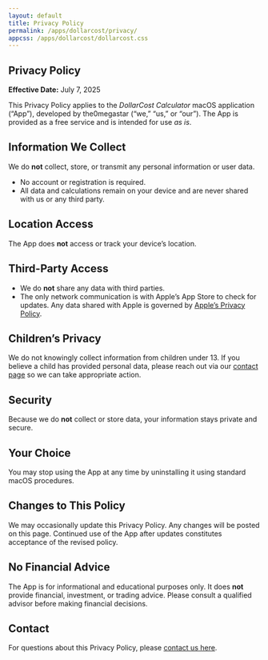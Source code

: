 ```yaml
---
layout: default
title: Privacy Policy
permalink: /apps/dollarcost/privacy/
appcss: /apps/dollarcost/dollarcost.css
---
```


<section class="policy-wrapper">
  <h1>Privacy Policy</h1>
  <p><strong>Effective Date:</strong> July 7, 2025</p>

  <p>This Privacy Policy applies to the <em>DollarCost Calculator</em> macOS application (“App”), developed by the0megastar (“we,” “us,” or “our”). The App is provided as a free service and is intended for use <em>as is</em>.</p>

<h2>Information We Collect</h2>
  <p>We do <strong>not</strong> collect, store, or transmit any personal information or user data.</p>
  <ul>
    <li>No account or registration is required.</li>
    <li>All data and calculations remain on your device and are never shared with us or any third party.</li>
  </ul>

<h2>Location Access</h2>
  <p>The App does <strong>not</strong> access or track your device’s location.</p>

<h2>Third-Party Access</h2>
  <ul>
    <li>We do <strong>not</strong> share any data with third parties.</li>
    <li>The only network communication is with Apple’s App Store to check for updates. Any data shared with Apple is governed by <a href="https://www.apple.com/legal/privacy/" target="_blank" rel="noopener noreferrer">Apple’s Privacy Policy</a>.</li>
  </ul>

<h2>Children’s Privacy</h2>
  <p>We do not knowingly collect information from children under 13. If you believe a child has provided personal data, please reach out via our <a href="/contact/">contact page</a> so we can take appropriate action.</p>

<h2>Security</h2>
  <p>Because we do <strong>not</strong> collect or store data, your information stays private and secure.</p>

<h2>Your Choice</h2>
  <p>You may stop using the App at any time by uninstalling it using standard macOS procedures.</p>

<h2>Changes to This Policy</h2>
  <p>We may occasionally update this Privacy Policy. Any changes will be posted on this page. Continued use of the App after updates constitutes acceptance of the revised policy.</p>

<h2>No Financial Advice</h2>
  <p>The App is for informational and educational purposes only. It does <strong>not</strong> provide financial, investment, or trading advice. Please consult a qualified advisor before making financial decisions.</p>

<h2>Contact</h2>
  <p>For questions about this Privacy Policy, please <a href="/contact/">contact us here</a>.</p>
</section>
